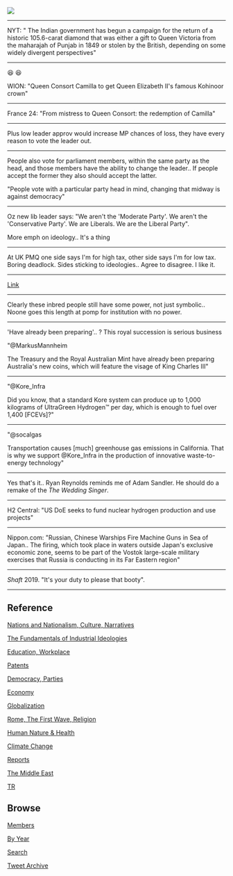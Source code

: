 <img src="https://drive.google.com/uc?export=view&id=1B2wf9R7AMH1d7Vw6e2mucLbIQ5NSjir7"/>

---

NYT: " The Indian government has begun a campaign for the return of a
historic 105.6-carat diamond that was either a gift to Queen Victoria
from the maharajah of Punjab in 1849 or stolen by the British,
depending on some widely divergent perspectives"

---

😆 😆 

WION: "Queen Consort Camilla to get Queen Elizabeth II's famous Kohinoor crown"

---

France 24: "From mistress to Queen Consort: the redemption of Camilla"

---

Plus low leader approv would increase MP chances of loss, they have
every reason to vote the leader out. 

---

People also vote for parliament members, within the same party as the
head, and those members have the ability to change the leader.. If
people accept the former they also should accept the latter.

"People vote with a particular party head in mind, changing that
midway is against democracy"

---

Oz new lib leader says: "We aren't the 'Moderate Party'. We aren't the
'Conservative Party'. We are Liberals. We are the Liberal Party".

More emph on ideology.. It's a thing

---

At UK PMQ one side says I'm for high tax, other side says I'm for low
tax. Boring deadlock. Sides sticking to ideologies.. Agree to
disagree. I like it.

---

[Link](https://www.theguardian.com/commentisfree/2021/feb/08/queen-power-british-law-queens-consent)

---

Clearly these inbred people still have some power, not just
symbolic.. Noone goes this length at pomp for institution with no
power.

---

'Have already been preparing'.. ? This royal succession is serious business

"@MarkusMannheim

The Treasury and the Royal Australian Mint have already been preparing
Australia's new coins, which will feature the visage of King Charles
III"

---

"@Kore_Infra

Did you know, that a standard Kore system can produce up to 1,000
kilograms of UltraGreen Hydrogen™ per day, which is enough to fuel
over 1,400 [FCEVs]?"

---

"@socalgas

Transportation causes [much] greenhouse gas emissions in
California. That is why we support @Kore_Infra in the production of
innovative waste-to-energy technology"

---

Yes that's it.. Ryan Reynolds reminds me of Adam Sandler.  He should
do a remake of the *The Wedding Singer*.

---

H2 Central: "US DoE seeks to fund nuclear hydrogen production and use projects"

---

Nippon.com: "Russian, Chinese Warships Fire Machine Guns in Sea of
Japan.. The firing, which took place in waters outside Japan's
exclusive economic zone, seems to be part of the Vostok large-scale
military exercises that Russia is conducting in its Far Eastern region"

---

*Shaft* 2019. "It's your duty to please that booty". 

---

## Reference

[Nations and Nationalism, Culture, Narratives](2013/02/nations-and-nationalism.html)

[The Fundamentals of Industrial Ideologies](2011/04/fundamentals-of-industrial-ideologies.html)

[Education, Workplace](2017/09/education-workplace.html)

[Patents](2018/09/patents.html)

[Democracy, Parties](2016/11/democracy.html)

[Economy](2018/05/economy.html)

[Globalization](2018/09/globalization.html)

[Rome, The First Wave, Religion](2017/12/rome.html)

[Human Nature & Health](2020/07/human-nature.html)

[Climate Change](2018/12/climate.html)

[Reports](2019/05/reports.html)

[The Middle East](2019/07/middleeast.html)

[TR](../tr)

## Browse

[Members](2022/08/members.html)

[By Year](years.html)

[Search](search.html)

[Tweet Archive](tweets/index.html)
